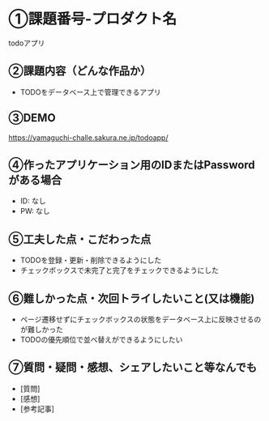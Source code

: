 # ①課題番号-プロダクト名

todoアプリ

## ②課題内容（どんな作品か）

- TODOをデータベース上で管理できるアプリ

## ③DEMO

https://yamaguchi-challe.sakura.ne.jp/todoapp/

## ④作ったアプリケーション用のIDまたはPasswordがある場合

- ID: なし
- PW: なし

## ⑤工夫した点・こだわった点

- TODOを登録・更新・削除できるようにした
- チェックボックスで未完了と完了をチェックできるようにした

## ⑥難しかった点・次回トライしたいこと(又は機能)

- ページ遷移せずにチェックボックスの状態をデータベース上に反映させるのが難しかった
- TODOの優先順位で並べ替えができるようにしたい

## ⑦質問・疑問・感想、シェアしたいこと等なんでも

- [質問]
- [感想]
- [参考記事]